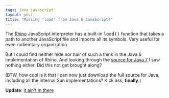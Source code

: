 ```yaml
---
tags: java javascript
layout: post
title: "Missing 'load' from Java 6 JavaScript?"
---
```




<p>The <a href="http://mozilla.org/rhino/">Rhino</a>  JavaScript interpreter has a built-in <tt>load()</tt> function that takes a path to another JavaScript file and imports all its symbols. Very useful for even rudiemtary organization</p>

<p>But I could find neither hide nor hair of such a think in the Java 6 implementation of Rhino. And looking through the <a href="http://download.java.net/openjdk/jdk7/">source for Java 7</a> I saw nothing either. Did this not get brought along?</p>

<p>(BTW, how cool is it that I can now just download the full source for Java, including all the internal Sun implementations? Kick ass, <b>finally</b>.)</p>

<p><b>Update</b>: <a href="http://blogs.sun.com/sundararajan/entry/scripting_updates">it ain't in there</a>


